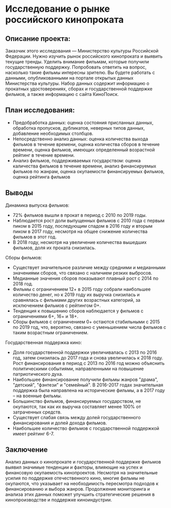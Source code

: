 # Исследование о рынке российского кинопроката
## Описание проекта:
Заказчик этого исследования — Министерство культуры Российской Федерации.
Нужно изучить рынок российского кинопроката и выявить текущие тренды. Уделить внимание фильмам, которые получили государственную поддержку. Попробовать ответить на вопрос, насколько такие фильмы интересны зрителю.
Вы будете работать с данными, опубликованными на портале открытых данных Министерства культуры. Набор данных содержит информацию о прокатных удостоверениях, сборах и государственной поддержке фильмов, а также информацию с сайта КиноПоиск.
## План исследования:
- Предобработка данных: оценка состояния присланных данных, обработка пропусков, дубликатов, неверных типов данных, добавление необходимых столбцов.
- Непосредственно анализ данных: оценка количества выхода фильмов в течение времени, оценка количества сборов в течение времени, оценка фильмов, имеющих определенный возрастной рейтинг в течение времени.
- Анализ фильмов, поддерживаемых государством: оценка каличества фильмов в течение времени, анализ финансируемых фильмов по жанрам, оценка окупаемости финансируемых фильмов, оценка рейтинга фильмов
## Выводы
  Динамика выпуска фильмов:
- 72% фильмов вышли в прокат в период с 2010 по 2019 годы.
- Наблюдается рост доли выпущенных фильмов с 2010 года с первым пиком в 2015 году, последующим спадом в 2016 году и вторым пиком в 2017 году, несмотря на общее снижение количества фильмов в этот год.
- В 2018 году, несмотря на увеличение количества вышедших фильмов, доля их проката снизилась.

Сборы фильмов:
- Существует значительное различие между средними и медианными значениями сборов, что связано с наличием резких выбросов.
- Медианные значения сборов показывают плавный рост с 2014 по 2018 год.
- Фильмы с ограничением 12+ в 2015 году собрали наибольшее количество денег, но к 2019 году их выручка снизилась и сравнялась с фильмами других возрастных категорий, за исключением фильмов с рейтингом 0+.
- Тенденция к повышению сборов наблюдается у фильмов с ограничениями 6+, 16+ и 18+.
- Сборы фильмов с ограничением 0+ остаются стабильными с 2015 по 2019 год, что, вероятно, связано с уменьшением числа фильмов с таким возрастным ограничением.

Государственная поддержка кино:
- Доля государственной поддержки увеличивалась с 2013 по 2016 год, затем снизилась до 2017 года и снова увеличилась к 2018 году. Рост финансирования в период с 2013 по 2016 год можно объяснить политическими событиями, направленными на повышение патриотического духа.
- Наибольшее финансирование получили фильмы жанров "драма", "детский", "фэнтези" и "семейный". В 2016-2017 годах значительная поддержка была направлена на исторические фильмы, а в 2017 году – на военные фильмы.
- Большинство фильмов, финансируемых государством, не окупаются, так как их выручка составляет менее 100% от затраченных средств.
- Существует слабая связь между долей государственного финансирования и долей дохода фильмов.
- Наибольшее количество фильмов с государственной поддержкой имеет рейтинг 6-7.
## Заключение
Анализ данных о кинопрокате и государственной поддержке фильмов выявил значимые тенденции и факторы, влияющие на успех и финансовую окупаемость кинопроектов. Несмотря на значительные усилия по поддержке отечественного кино, многие фильмы не окупаются, что указывает на необходимость пересмотра подходов к финансированию и выбора жанров. Продолжение мониторинга и анализа этих данных поможет улучшить стратегические решения в кинопроизводстве и поддержке киноиндустрии.
